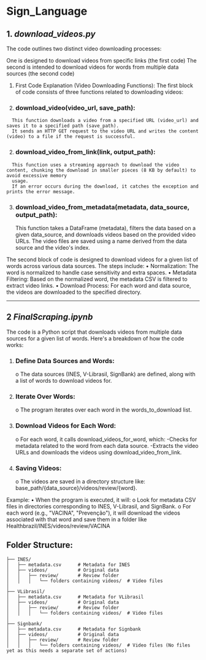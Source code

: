 # Sign_Language



## 1. _download_videos.py_

The code outlines two distinct video downloading processes: 

One is designed to download videos from specific links (the first code)
The second is intended to download videos for words from multiple data sources (the second code)
1. First Code Explanation (Video Downloading Functions):
The first block of code consists of three functions related to downloading videos:
  1.	### download_video(video_url, save_path):
      This function downloads a video from a specified URL (video_url) and saves it to a specified path (save_path).
      It sends an HTTP GET request to the video URL and writes the content (video) to a file if the request is successful.
  2.	### download_video_from_link(link, output_path):
  	  This function uses a streaming approach to download the video content, chunking the download in smaller pieces (8 KB by default) to avoid excessive memory 
      usage.
      If an error occurs during the download, it catches the exception and prints the error message.
  3.	### download_video_from_metadata(metadata, data_source, output_path):
     	This function takes a DataFrame (metadata), filters the data based on a given data_source, and downloads videos based on the provided video URLs.
     	The video files are saved using a name derived from the data source and the video's index.

The second block of code is designed to download videos for a given list of words across various data sources. The steps include:
•	Normalization: The word is normalized to handle case sensitivity and extra spaces.
•	Metadata Filtering: Based on the normalized word, the metadata CSV is filtered to extract video links.
•	Download Process: For each word and data source, the videos are downloaded to the specified directory.

***************************************************************************************************************************************************************************************************************
## 2 _FinalScraping.ipynb_
The code is a Python script that downloads videos from multiple data sources for a given list of words. Here's a breakdown of how the code works:
1.	### Define Data Sources and Words:
    o	The data sources (INES, V-Librasil, SignBank) are defined, along with a list of words to download videos for.
2.	### Iterate Over Words:
    o	The program iterates over each word in the words_to_download list.
3.	### Download Videos for Each Word:
    o	For each word, it calls download_videos_for_word, which: 
        	-Checks for metadata related to the word from each data source.
          -Extracts the video URLs and downloads the videos using download_video_from_link.
4.	### Saving Videos:
    o	The videos are saved in a directory structure like: base_path/{data_source}/videos/review/{word}.

Example:
•	When the program is executed, it will: 
    o	Look for metadata CSV files in directories corresponding to INES, V-Librasil, and SignBank.
    o	For each word (e.g., "VACINA", "Prevenção"), it will download the videos associated with that word and save them in a folder like Healthbrazil/INES/videos/review/VACINA

## Folder Structure:


```task-hub/
├── INES/   
│   ├── metadata.csv      # Metadata for INES
│   ├── videos/           # Original data
│   │   ├── review/       # Review folder
│   │   │   └── folders containing videos/  # Video files
│
├── VLibrasil/   
│   ├── metadata.csv      # Metadata for VLibrasil
│   ├── videos/           # Original data
│   │   ├── review/       # Review folder
│   │   │   └── folders containing videos/  # Video files
│
├── Signbank/   
│   ├── metadata.csv      # Metadata for Signbank
│   ├── videos/           # Original data
│   │   ├── review/       # Review folder
│   │   │   └── folders containing videos/  # Video files (No files yet as this needs a separate set of actions)
```



